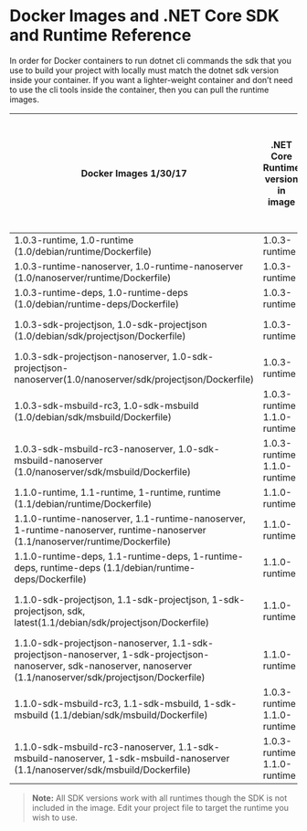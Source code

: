 # Docker Images and .NET Core SDK and Runtime Reference

In order for Docker containers to run dotnet cli commands the sdk that you use to build your project with locally must match the dotnet sdk version inside your container. If you want a lighter-weight container and don’t need to use the cli tools inside the container, then you can pull the runtime images.

|    Docker Images   1/30/17                                                                                                                                                   |    .NET Core   Runtime version in image    |    .NET Core SDK   version in image    (NOTE: All SDK versions can target all   runtimes)    |    Full SDK   version number    |   |
|------------------------------------------------------------------------------------------------------------------------------------------------------------------------------|--------------------------------------------|----------------------------------------------------------------------------------------------|---------------------------------|---|
|    1.0.3-runtime, 1.0-runtime (1.0/debian/runtime/Dockerfile)                                                                                                                |    1.0.3-runtime                           |    *See Note                                                                                 |    *See Note                    |   |
|    1.0.3-runtime-nanoserver, 1.0-runtime-nanoserver (1.0/nanoserver/runtime/Dockerfile)                                                                                      |    1.0.3-runtime                           |    *See Note                                                                                 |    *See Note                    |   |
|    1.0.3-runtime-deps, 1.0-runtime-deps (1.0/debian/runtime-deps/Dockerfile)                                                                                                 |    1.0.3-runtime                           |    *See Note                                                                                 |    *See Note                    |   |
|    1.0.3-sdk-projectjson, 1.0-sdk-projectjson (1.0/debian/sdk/projectjson/Dockerfile)                                                                                        |    1.0.3-runtime                           |    1.0.3-sdk-projectjson                                                                     |    1.0.0-preview2-003156        |   |
|    1.0.3-sdk-projectjson-nanoserver, 1.0-sdk-projectjson-nanoserver(1.0/nanoserver/sdk/projectjson/Dockerfile)                                                               |    1.0.3-runtime                           |    1.0.3-sdk-projectjson                                                                     |    1.0.0-preview2-003156        |   |
|    1.0.3-sdk-msbuild-rc3, 1.0-sdk-msbuild   (1.0/debian/sdk/msbuild/Dockerfile)                                                                                              |    1.0.3-runtime   1.1.0-runtime           |    1.0.3-sdk-msbuild-rc3                                                                     |    1.0.0-rc3-004517             |   |
|    1.0.3-sdk-msbuild-rc3-nanoserver, 1.0-sdk-msbuild-nanoserver   (1.0/nanoserver/sdk/msbuild/Dockerfile)                                                                    |    1.0.3-runtime   1.1.0-runtime           |    1.0.3-sdk-msbuild-rc3                                                                     |    1.0.0-rc3-004517             |   |
|    1.1.0-runtime, 1.1-runtime, 1-runtime, runtime   (1.1/debian/runtime/Dockerfile)                                                                                          |    1.1.0-runtime                           |    *See Note                                                                                 |    *See Note                    |   |
|    1.1.0-runtime-nanoserver, 1.1-runtime-nanoserver, 1-runtime-nanoserver, runtime-nanoserver   (1.1/nanoserver/runtime/Dockerfile)                                          |    1.1.0-runtime                           |    *See Note                                                                                 |    *See Note                    |   |
|    1.1.0-runtime-deps, 1.1-runtime-deps, 1-runtime-deps, runtime-deps   (1.1/debian/runtime-deps/Dockerfile)                                                                 |    1.1.0-runtime                           |    *See Note                                                                                 |    *See Note                    |   |
|    1.1.0-sdk-projectjson, 1.1-sdk-projectjson, 1-sdk-projectjson, sdk, latest(1.1/debian/sdk/projectjson/Dockerfile)                                                         |    1.1.0-runtime                           |    1.1.0-sdk-projectjson                                                                     |    1.0.0-preview2-1-003177      |   |
|    1.1.0-sdk-projectjson-nanoserver, 1.1-sdk-projectjson-nanoserver, 1-sdk-projectjson-nanoserver, sdk-nanoserver, nanoserver (1.1/nanoserver/sdk/projectjson/Dockerfile)    |    1.1.0-runtime                           |    1.1.0-sdk-projectjson                                                                     |    1.0.0-preview2-1-003177      |   |
|    1.1.0-sdk-msbuild-rc3, 1.1-sdk-msbuild, 1-sdk-msbuild   (1.1/debian/sdk/msbuild/Dockerfile)                                                                               |    1.0.3-runtime   1.1.0-runtime           |    1.1.0-sdk-msbuild                                                                         |    1.0.0-rc3-004517             |   |
|    1.1.0-sdk-msbuild-rc3-nanoserver, 1.1-sdk-msbuild-nanoserver, 1-sdk-msbuild-nanoserver   (1.1/nanoserver/sdk/msbuild/Dockerfile)                                          |    1.0.3-runtime   1.1.0-runtime           |    1.1.0-sdk-msbuild                                                                         |    1.0.0-rc3-004517             |   |

> **Note:** All SDK versions work with all runtimes though the SDK is not included in the image. Edit your project file to target the runtime you wish to use.